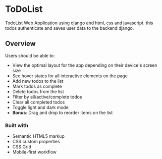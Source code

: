 # ToDoList

TodoList Web Application using django and html, css and javascript. this todos authenticate and saves user data to the backend django.

## Overview

Users should be able to:

- View the optimal layout for the app depending on their device's screen size
- See hover states for all interactive elements on the page
- Add new todos to the list
- Mark todos as complete
- Delete todos from the list
- Filter by all/active/complete todos
- Clear all completed todos
- Toggle light and dark mode
- **Bonus**: Drag and drop to reorder items on the list

### Built with

- Semantic HTML5 markup
- CSS custom properties
- CSS Grid
- Mobile-first workflow
